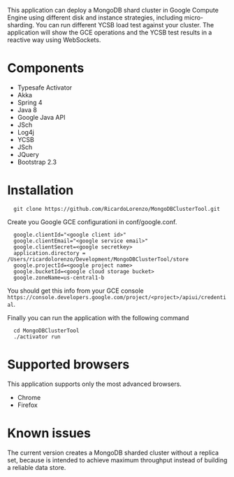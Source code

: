 
This application can deploy a MongoDB shard cluster in Google Compute Engine using different disk and instance strategies, including micro-sharding. You can run different YCSB load test against your cluster. The application will show the GCE operations and the YCSB test results in a reactive way using WebSockets.

Components
==========

- Typesafe Activator
- Akka
- Spring 4
- Java 8
- Google Java API
- JSch
- Log4j
- YCSB
- JSch
- JQuery
- Bootstrap 2.3

Installation
============

```
  git clone https://github.com/RicardoLorenzo/MongoDBClusterTool.git
```

Create you Google GCE configurationi in conf/google.conf.

```
  google.clientId="<google client id>"
  google.clientEmail="<google service email>"
  google.clientSecret=<google secretkey>
  application.directory = /Users/ricardolorenzo/Development/MongoDBClusterTool/store
  google.projectId=<google project name>
  google.bucketId=<google cloud storage bucket>
  google.zoneName=us-central1-b
```

You should get this info from your GCE console `https://console.developers.google.com/project/<project>/apiui/credential`.

Finally you can run the application with the following command

```
  cd MongoDBClusterTool
  ./activator run
```

Supported browsers
==================

This application supports only the most advanced browsers.

- Chrome
- Firefox

Known issues
============

The current version creates a MongoDB sharded cluster without a replica set, because is intended to achieve maximum throughput instead of building a reliable data store.


